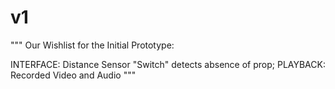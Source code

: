 # v1
"""
Our Wishlist for the Initial Prototype:

INTERFACE: Distance Sensor "Switch" detects absence of prop;
PLAYBACK: Recorded Video and Audio
"""
